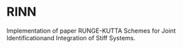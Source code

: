 # RINN
Implementation of paper RUNGE-KUTTA Schemes for Joint Identificationand Integration of Stiff Systems.

